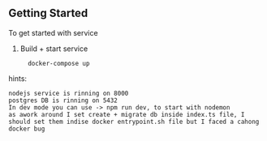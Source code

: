 ## Getting Started

To get started with service

1. Build + start service  

    ```
      docker-compose up
    ```
hints:
```
nodejs service is rinning on 8000 
postgres DB is rinning on 5432
In dev mode you can use -> npm run dev, to start with nodemon
as awork around I set create + migrate db inside index.ts file, I should set them indise docker entrypoint.sh file but I faced a cahong docker bug
```